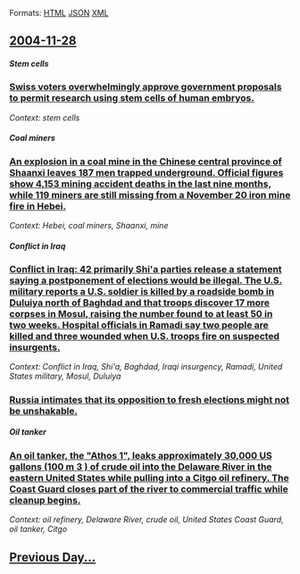
Formats: [HTML](2004/11/28/index.html)  [JSON](2004/11/28/index.json)  [XML](2004/11/28/index.xml)  

## [2004-11-28](/news/2004/11/28/index.md)

##### Stem cells
### [ Swiss voters overwhelmingly approve government proposals to permit research using stem cells of human embryos. ](/news/2004/11/28/swiss-voters-overwhelmingly-approve-government-proposals-to-permit-research-using-stem-cells-of-human-embryos.md)
_Context: stem cells_

##### Coal miners
### [ An explosion in a coal mine in the Chinese central province of Shaanxi leaves 187 men trapped underground. Official figures show 4,153 mining accident deaths in the last nine months, while 119 miners are still missing from a November 20 iron mine fire in Hebei. ](/news/2004/11/28/an-explosion-in-a-coal-mine-in-the-chinese-central-province-of-shaanxi-leaves-187-men-trapped-underground-official-figures-show-4-153-mini.md)
_Context: Hebei, coal miners, Shaanxi, mine_

##### Conflict in Iraq
### [ Conflict in Iraq: 42 primarily Shi'a parties release a statement saying a postponement of elections would be illegal. The U.S. military reports a U.S. soldier is killed by a roadside bomb in Duluiya north of Baghdad and that troops discover 17 more corpses in Mosul, raising the number found to at least 50 in two weeks. Hospital officials in Ramadi say two people are killed and three wounded when U.S. troops fire on suspected insurgents. ](/news/2004/11/28/conflict-in-iraq-42-primarily-shi-a-parties-release-a-statement-saying-a-postponement-of-elections-would-be-illegal-the-u-s-military-rep.md)
_Context: Conflict in Iraq, Shi'a, Baghdad, Iraqi insurgency, Ramadi, United States military, Mosul, Duluiya_

##### 
### [ Russia intimates that its opposition to fresh elections might not be unshakable. ](/news/2004/11/28/russia-intimates-that-its-opposition-to-fresh-elections-might-not-be-unshakable.md)
##### Oil tanker
### [ An oil tanker, the "Athos 1", leaks approximately 30,000 US gallons (100 m 3 ) of crude oil into the Delaware River in the eastern United States while pulling into a Citgo oil refinery. The Coast Guard closes part of the river to commercial traffic while cleanup begins. ](/news/2004/11/28/an-oil-tanker-the-athos-1-leaks-approximately-30-000-us-gallons-100-m-3-of-crude-oil-into-the-delaware-river-in-the-eastern-united-s.md)
_Context: oil refinery, Delaware River, crude oil, United States Coast Guard, oil tanker, Citgo_

## [Previous Day...](/news/2004/11/27/index.md)

